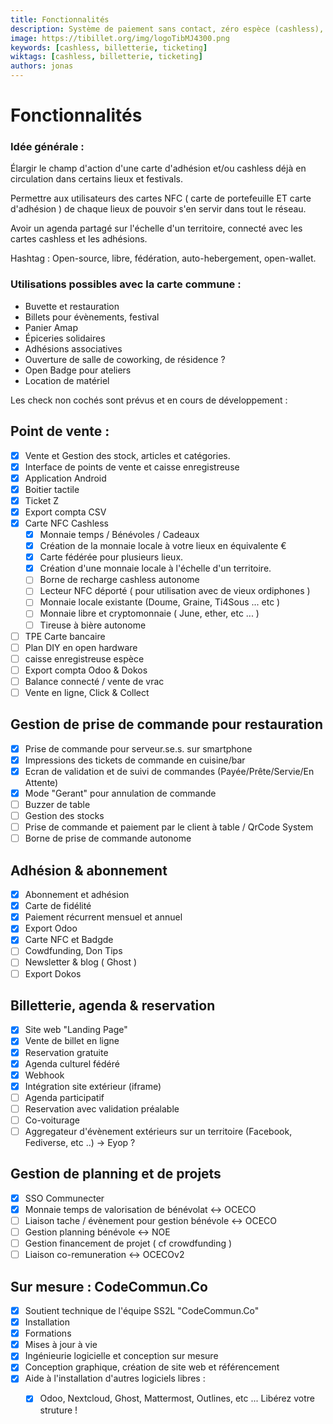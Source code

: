 ```yaml
---
title: Fonctionnalités
description: Système de paiement sans contact, zéro espèce (cashless), de gestion d'évènement, de gestion de salle de restauration, d'engagement associatif et d'achat de billets en ligne … mais pas uniquement !
image: https://tibillet.org/img/logoTibMJ4300.png
keywords: [cashless, billetterie, ticketing]
wiktags: [cashless, billetterie, ticketing]
authors: jonas
---
```


# Fonctionnalités

### Idée générale :

Élargir le champ d'action d'une carte d'adhésion et/ou cashless déjà en circulation dans certains lieux et festivals.

Permettre aux utilisateurs des cartes NFC ( carte de portefeuille ET carte d'adhésion ) de chaque lieux de pouvoir s'en
servir dans tout le réseau.

Avoir un agenda partagé sur l'échelle d'un territoire, connecté avec les cartes cashless et les adhésions.

Hashtag : Open-source, libre, fédération, auto-hebergement, open-wallet.

### Utilisations possibles avec la carte commune :

* Buvette et restauration
* Billets pour évènements, festival
* Panier Amap
* Épiceries solidaires
* Adhésions associatives
* Ouverture de salle de coworking, de résidence ?
* Open Badge pour ateliers
* Location de matériel


Les check non cochés sont prévus et en cours de développement : 

## Point de vente : 

- [x] Vente et Gestion des stock, articles et catégories.
- [x] Interface de points de vente et caisse enregistreuse
- [x] Application Android
- [x] Boitier tactile
- [x] Ticket Z
- [x] Export compta CSV
- [x] Carte NFC Cashless
    - [x] Monnaie temps / Bénévoles / Cadeaux
    - [x] Création de la monnaie locale à votre lieux en équivalente €
    - [x] Carte fédérée pour plusieurs lieux.
    - [x] Création d'une monnaie locale à l'échelle d'un territoire.
    - [ ] Borne de recharge cashless autonome
    - [ ] Lecteur NFC déporté ( pour utilisation avec de vieux ordiphones )
    - [ ] Monnaie locale existante (Doume, Graine, Ti4Sous ... etc )
    - [ ] Monnaie libre et cryptomonnaie ( June, ether, etc ... )
    - [ ] Tireuse à bière autonome
- [ ] TPE Carte bancaire
- [ ] Plan DIY en open hardware
- [ ] caisse enregistreuse espèce
- [ ] Export compta Odoo & Dokos
- [ ] Balance connecté / vente de vrac
- [ ] Vente en ligne, Click & Collect

## Gestion de prise de commande pour restauration

- [x] Prise de commande pour serveur.se.s. sur smartphone
- [x] Impressions des tickets de commande en cuisine/bar
- [x] Ecran de validation et de suivi de commandes (Payée/Prête/Servie/En Attente)
- [x] Mode "Gerant" pour annulation de commande
- [ ] Buzzer de table
- [ ] Gestion des stocks
- [ ] Prise de commande et paiement par le client à table / QrCode System
- [ ] Borne de prise de commande autonome

## Adhésion & abonnement

- [x] Abonnement et adhésion
- [x] Carte de fidélité
- [x] Paiement récurrent mensuel et annuel
- [x] Export Odoo
- [x] Carte NFC et Badgde 
- [ ] Cowdfunding, Don Tips
- [ ] Newsletter & blog ( Ghost )
- [ ] Export Dokos

## Billetterie, agenda & reservation

- [x] Site web "Landing Page"
- [x] Vente de billet en ligne
- [x] Reservation gratuite
- [x] Agenda culturel fédéré
- [x] Webhook
- [x] Intégration site extérieur (iframe)
- [ ] Agenda participatif
- [ ] Reservation avec validation préalable
- [ ] Co-voiturage
- [ ] Aggregateur d'évènement extérieurs sur un territoire (Facebook, Fediverse, etc ..) -> Eyop ?

## Gestion de planning et de projets 

- [x] SSO Communecter
- [x] Monnaie temps de valorisation de bénévolat <-> OCECO
- [ ] Liaison tache / évènement pour gestion bénévole <-> OCECO 
- [ ] Gestion planning bénévole <-> NOE
- [ ] Gestion financement de projet ( cf crowdfunding )
- [ ] Liaison co-remuneration <-> OCECOv2

## Sur mesure : CodeCommun.Co

- [x] Soutient technique de l'équipe SS2L "CodeCommun.Co"
- [x] Installation 
- [x] Formations
- [x] Mises à jour à vie
- [x] Ingénieurie logicielle et conception sur mesure
- [x] Conception graphique, création de site web et référencement
- [x] Aide à l'installation d'autres logiciels libres :
    - [x] Odoo, Nextcloud, Ghost, Mattermost, Outlines, etc ... Libérez votre struture !

